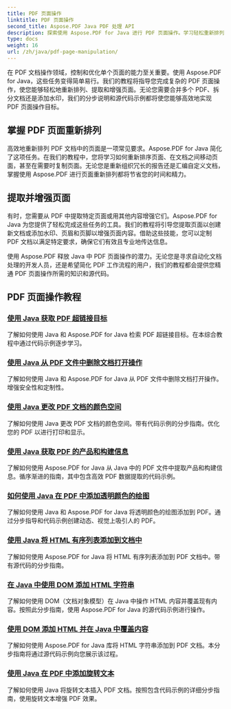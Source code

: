 ```yaml
---
title: PDF 页面操作
linktitle: PDF 页面操作
second_title: Aspose.PDF Java PDF 处理 API
description: 探索使用 Aspose.PDF for Java 进行 PDF 页面操作。学习轻松重新排列、提取和增强 PDF 页面。
type: docs
weight: 16
url: /zh/java/pdf-page-manipulation/
---
```


在 PDF 文档操作领域，控制和优化单个页面的能力至关重要。使用 Aspose.PDF for Java，这些任务变得简单易行。我们的教程将指导您完成复杂的 PDF 页面操作，使您能够轻松地重新排列、提取和增强页面。无论您需要合并多个 PDF、拆分文档还是添加水印，我们的分步说明和源代码示例都将使您能够高效地实现 PDF 页面操作目标。

## 掌握 PDF 页面重新排列

高效地重新排列 PDF 文档中的页面是一项常见要求。Aspose.PDF for Java 简化了这项任务。在我们的教程中，您将学习如何重新排序页面、在文档之间移动页面，甚至在需要时复制页面。无论您是重新组织冗长的报告还是汇编自定义文档，掌握使用 Aspose.PDF 进行页面重新排列都将节省您的时间和精力。

## 提取并增强页面

有时，您需要从 PDF 中提取特定页面或用其他内容增强它们。Aspose.PDF for Java 为您提供了轻松完成这些任务的工具。我们的教程将引导您提取页面以创建新文档或添加水印、页眉和页脚以增强页面内容。借助这些技能，您可以定制 PDF 文档以满足特定要求，确保它们有效且专业地传达信息。

使用 Aspose.PDF 释放 Java 中 PDF 页面操作的潜力。无论您是寻求自动化文档处理的开发人员，还是希望简化 PDF 工作流程的用户，我们的教程都会提供您精通 PDF 页面操作所需的知识和源代码。

## PDF 页面操作教程
### [使用 Java 获取 PDF 超链接目标](./get-pdf-hyperlink-destination-using-java/)
了解如何使用 Java 和 Aspose.PDF for Java 检索 PDF 超链接目标。在本综合教程中通过代码示例逐步学习。
### [使用 Java 从 PDF 文件中删除文档打开操作](./remove-document-open-action-from-pdf-file-using-java/)
了解如何使用 Java 和 Aspose.PDF for Java 从 PDF 文件中删除文档打开操作。增强安全性和定制性。
### [使用 Java 更改 PDF 文档的颜色空间](./change-color-space-of-pdf-document-using-java/)
了解如何使用 Java 更改 PDF 文档的颜色空间。带有代码示例的分步指南。优化您的 PDF 以进行打印和显示。
### [使用 Java 获取 PDF 的产品和构建信息](./get-product-and-build-information-of-pdf-in-java/)
了解如何使用 Aspose.PDF for Java 从 Java 中的 PDF 文件中提取产品和构建信息。循序渐进的指南，其中包含高效 PDF 数据提取的代码示例。
### [如何使用 Java 在 PDF 中添加透明颜色的绘图](./how-to-add-drawing-with-transparent-color-in-pdf-using-java/)
了解如何使用 Java 和 Aspose.PDF for Java 将透明颜色的绘图添加到 PDF。通过分步指导和代码示例创建动态、视觉上吸引人的 PDF。
### [使用 Java 将 HTML 有序列表添加到文档中](./add-html-ordered-list-into-documents-in-java/)
了解如何使用 Aspose.PDF for Java 将 HTML 有序列表添加到 PDF 文档中。带有源代码的分步指南。
### [在 Java 中使用 DOM 添加 HTML 字符串](./add-html-string-using-dom-in-java/)
了解如何使用 DOM（文档对象模型）在 Java 中操作 HTML 内容并覆盖现有内容。按照此分步指南，使用 Aspose.PDF for Java 的源代码示例进行操作。
### [使用 DOM 添加 HTML 并在 Java 中覆盖内容](./add-html-using-dom-and-overwrite-content-in-java/)
了解如何使用 Aspose.PDF for Java 库将 HTML 字符串添加到 PDF 文档。本分步指南将通过源代码示例向您展示该过程。
### [使用 Java 在 PDF 中添加旋转文本](./add-rotated-text-in-pdf-using-java/)
了解如何使用 Java 将旋转文本插入 PDF 文档。按照包含代码示例的详细分步指南，使用旋转文本增强 PDF 效果。